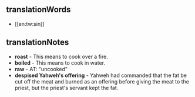 ## translationWords

* [[en:tw:sin]]

## translationNotes

* **roast** - This means to cook over a fire.
* **boiled** - This means to cook in water.
* **raw** - AT: "uncooked"
* **despised Yahweh's offering** - Yahweh had commanded that the fat be cut off the meat and burned as an offering before giving the meat to the priest, but the priest's servant kept the fat.
